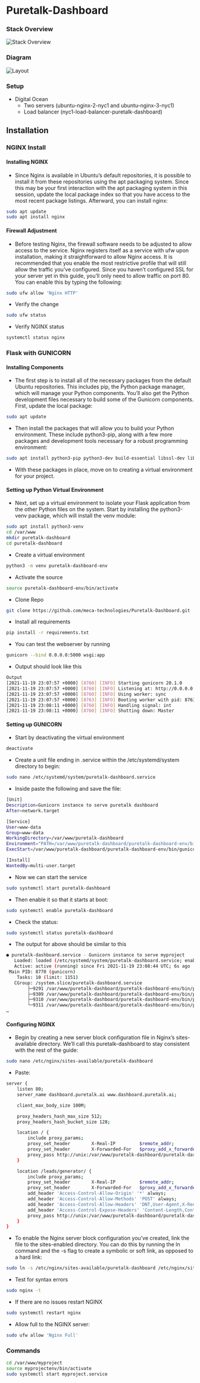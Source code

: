 # Puretalk-Dashboard
### Stack Overview
![Stack Overview](https://dashboard.puretalk.ai/static/img/stack-sm.jpg?v=1)
### Diagram
![Layout](https://miro.medium.com/max/1400/1*zGC7qRcsw4G9I9u9KjMqaQ.png)

### Setup
- Digital Ocean
  - Two servers (ubuntu-nginx-2-nyc1 and ubuntu-nginx-3-nyc1)
  - Load balancer (nyc1-load-balancer-puretalk-dashboard)

## Installation
### NGINX Install
#### Installing NGINX
* Since Nginx is available in Ubuntu’s default repositories, it is possible to install it from these repositories using the apt packaging system. Since this may be your first interaction with the apt packaging system in this session, update the local package index so that you have access to the most recent package listings. Afterward, you can install nginx:
```bash
sudo apt update
sudo apt install nginx
```
#### Firewall Adjustment
* Before testing Nginx, the firewall software needs to be adjusted to allow access to the service. Nginx registers itself as a service with ufw upon installation, making it straightforward to allow Nginx access. It is recommended that you enable the most restrictive profile that will still allow the traffic you’ve configured. Since you haven’t configured SSL for your server yet in this guide, you’ll only need to allow traffic on port 80. You can enable this by typing the following:
```bash
sudo ufw allow 'Nginx HTTP'
```
* Verify the change
```bash
sudo ufw status
```
* Verify NGINX status
```bash
systemctl status nginx
```
### Flask with GUNICORN
#### Installing Components
* The first step is to install all of the necessary packages from the default Ubuntu repositories. This includes pip, the Python package manager, which will manage your Python components. You’ll also get the Python development files necessary to build some of the Gunicorn components. First, update the local package:
```bash
sudo apt update
```
* Then install the packages that will allow you to build your Python environment. These include python3-pip, along with a few more packages and development tools necessary for a robust programming environment:
```bash
sudo apt install python3-pip python3-dev build-essential libssl-dev libffi-dev python3-setuptools
```
* With these packages in place, move on to creating a virtual environment for your project.
#### Setting up Python Virtual Environment
* Next, set up a virtual environment to isolate your Flask application from the other Python files on the system. Start by installing the python3-venv package, which will install the venv module:
```bash
sudo apt install python3-venv
cd /var/www
mkdir puretalk-dashboard
cd puretalk-dashboard
```
* Create a virtual environment
```bash
python3 -m venv puretalk-dashboard-env
```
* Activate the source
```bash
source puretalk-dashboard-env/bin/activate
```
* Clone Repo
```bash
git clone https://github.com/meca-technologies/Puretalk-Dashboard.git
```
* Install all requirements
```bash
pip install -r requirements.txt
```
* You can test the webserver by running
```bash
gunicorn --bind 0.0.0.0:5000 wsgi:app
```
* Output should look like this
```bash
Output
[2021-11-19 23:07:57 +0000] [8760] [INFO] Starting gunicorn 20.1.0
[2021-11-19 23:07:57 +0000] [8760] [INFO] Listening at: http://0.0.0.0:5000 (8760)
[2021-11-19 23:07:57 +0000] [8760] [INFO] Using worker: sync
[2021-11-19 23:07:57 +0000] [8763] [INFO] Booting worker with pid: 8763
[2021-11-19 23:08:11 +0000] [8760] [INFO] Handling signal: int
[2021-11-19 23:08:11 +0000] [8760] [INFO] Shutting down: Master
```
#### Setting up GUNICORN
* Start by deactivating the virtual environment
```bash
deactivate
```
* Create a unit file ending in .service within the /etc/systemd/system directory to begin:
```bash
sudo nano /etc/systemd/system/puretalk-dashboard.service
```
* Inside paste the following and save the file:
```bash
[Unit]
Description=Gunicorn instance to serve puretalk dashboard
After=network.target

[Service]
User=www-data
Group=www-data
WorkingDirectory=/var/www/puretalk-dashboard
Environment="PATH=/var/www/puretalk-dashboard/puretalk-dashboard-env/bin"
ExecStart=/var/www/puretalk-dashboard/puretalk-dashboard-env/bin/gunicorn --workers 10 --bind unix:myproject.sock -m 007 wsgi:app

[Install]
WantedBy=multi-user.target
```
* Now we can start the service
```bash
sudo systemctl start puretalk-dashboard
```
* Then enable it so that it starts at boot:
```bash
sudo systemctl enable puretalk-dashboard
```
* Check the status:
```bash
sudo systemctl status puretalk-dashboard
```
* The output for above should be similar to this
```bash
● puretalk-dashboard.service - Gunicorn instance to serve myproject
   Loaded: loaded (/etc/systemd/system/puretalk-dashboard.service; enabled; vendor preset
   Active: active (running) since Fri 2021-11-19 23:08:44 UTC; 6s ago
 Main PID: 8770 (gunicorn)
    Tasks: 10 (limit: 1151)
   CGroup: /system.slice/puretalk-dashboard.service
       	├─9291 /var/www/puretalk-dashboard/puretalk-dashboard-env/bin/python3.6 /var/www/puretalk-dashboard/puretalk-dashboard-env/bin/gunicorn --workers 3 --bind unix:puretalk-dashboard.sock -m 007 wsgi:app
       	├─9309 /var/www/puretalk-dashboard/puretalk-dashboard-env/bin/python3.6 /var/www/puretalk-dashboard/puretalk-dashboard-env/bin/gunicorn --workers 3 --bind unix:puretalk-dashboard.sock -m 007 wsgi:app
       	├─9310 /var/www/puretalk-dashboard/puretalk-dashboard-env/bin/python3.6 /var/www/puretalk-dashboard/puretalk-dashboard-env/bin/gunicorn --workers 3 --bind unix:puretalk-dashboard.sock -m 007 wsgi:app
       	└─9311 /var/www/puretalk-dashboard/puretalk-dashboard-env/bin/python3.6 /var/www/puretalk-dashboard/puretalk-dashboard-env/bin/gunicorn --workers 3 --bind unix:puretalk-dashboard.sock -m 007 wsgi:app
…
```
#### Configuring NGINX
* Begin by creating a new server block configuration file in Nginx’s sites-available directory. We’ll call this puretalk-dashboard to stay consistent with the rest of the guide:
```bash
sudo nano /etc/nginx/sites-available/puretalk-dashboard
```
* Paste:
```bash
server {
    listen 80;
    server_name dashboard.puretalk.ai www.dashboard.puretalk.ai;

    client_max_body_size 100M;

    proxy_headers_hash_max_size 512;
    proxy_headers_hash_bucket_size 128;

    location / {
        include proxy_params;
        proxy_set_header        X-Real-IP         $remote_addr;
        proxy_set_header        X-Forwarded-For   $proxy_add_x_forwarded_for;
        proxy_pass http://unix:/var/www/puretalk-dashboard/puretalk-dashboard.sock;
    }

    location /leads/generator/ {
        include proxy_params;
        proxy_set_header        X-Real-IP         $remote_addr;
        proxy_set_header        X-Forwarded-For   $proxy_add_x_forwarded_for;
        add_header 'Access-Control-Allow-Origin' '*' always;
        add_header 'Access-Control-Allow-Methods' 'POST' always;
        add_header 'Access-Control-Allow-Headers' 'DNT,User-Agent,X-Requested-With,If-Modified-Since,Cache-Control,Content-Type,Range' always;
        add_header 'Access-Control-Expose-Headers' 'Content-Length,Content-Range' always;
        proxy_pass http://unix:/var/www/puretalk-dashboard/puretalk-dashboard.sockk;
    }
}
```
* To enable the Nginx server block configuration you’ve created, link the file to the sites-enabled directory. You can do this by running the ln command and the -s flag to create a symbolic or soft link, as opposed to a hard link:
```bash
sudo ln -s /etc/nginx/sites-available/puretalk-dashboard /etc/nginx/sites-enabled
```
* Test for syntax errors
```bash
sudo nginx -t
```
* If there are no issues restart NGINX
```bash
sudo systemctl restart nginx
```
* Allow full to the NGINX server:
```bash
sudo ufw allow 'Nginx Full'
```

### Commands
```bash
cd /var/www/myproject
source myprojectenv/bin/activate
sudo systemctl start myproject.service
```
